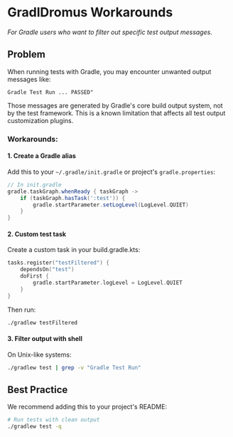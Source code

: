 # GradlDromus Workarounds

*For Gradle users who want to filter out specific test output messages.*
## Problem
When running tests with Gradle, you may encounter unwanted output messages like:
    
``` 
Gradle Test Run ... PASSED"
```

Those messages are generated by Gradle's core build output system, not by the test framework. This is a known limitation that affects all test output customization plugins.

### Workarounds:

#### 1. Create a Gradle alias
Add this to your `~/.gradle/init.gradle` or project's `gradle.properties`:
```groovy
// In init.gradle
gradle.taskGraph.whenReady { taskGraph ->
    if (taskGraph.hasTask(':test')) {
        gradle.startParameter.setLogLevel(LogLevel.QUIET)
    }
}
```

#### 2. Custom test task
Create a custom task in your build.gradle.kts:
```kotlin
tasks.register("testFiltered") {
    dependsOn("test")
    doFirst {
        gradle.startParameter.logLevel = LogLevel.QUIET
    }
}
```

Then run:
```bash
./gradlew testFiltered
```

#### 3. Filter output with shell
On Unix-like systems:
```bash
./gradlew test | grep -v "Gradle Test Run"
```

## Best Practice
We recommend adding this to your project's README:
```bash
# Run tests with clean output
./gradlew test -q
```
